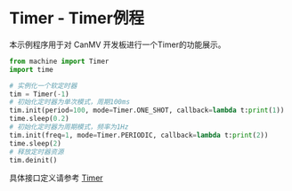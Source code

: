 # Timer - Timer例程

本示例程序用于对 CanMV 开发板进行一个Timer的功能展示。

```python
from machine import Timer
import time

# 实例化一个软定时器
tim = Timer(-1)
# 初始化定时器为单次模式，周期100ms
tim.init(period=100, mode=Timer.ONE_SHOT, callback=lambda t:print(1))
time.sleep(0.2)
# 初始化定时器为周期模式，频率为1Hz
tim.init(freq=1, mode=Timer.PERIODIC, callback=lambda t:print(2))
time.sleep(2)
# 释放定时器资源
tim.deinit()

```

具体接口定义请参考 [Timer](../../../api/machine/K230_CanMV_Timer模块API手册.md)
